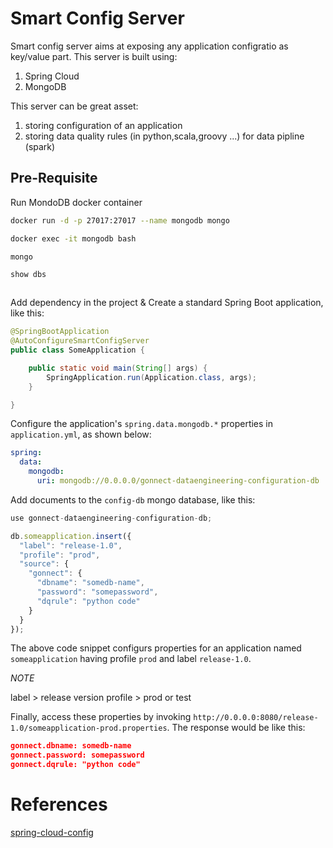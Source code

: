 # Smart Config Server

Smart config server aims at exposing any application configratio as key/value part. This server is built using:
1. Spring Cloud
2. MongoDB

This server can be great asset:
1. storing configuration of an application
2. storing data quality rules (in python,scala,groovy ...) for data pipline (spark)

## Pre-Requisite
Run MondoDB docker container

```bash
docker run -d -p 27017:27017 --name mongodb mongo

docker exec -it mongodb bash

mongo

show dbs



```

Add dependency in the project & Create a standard Spring Boot application, like this:
```java
@SpringBootApplication
@AutoConfigureSmartConfigServer
public class SomeApplication {

    public static void main(String[] args) {
        SpringApplication.run(Application.class, args);
    }

}
```

Configure the application's `spring.data.mongodb.*` properties in `application.yml`, as shown below:
```yaml
spring:
  data:
    mongodb:
      uri: mongodb://0.0.0.0/gonnect-dataengineering-configuration-db
```

Add documents to the `config-db` mongo database, like this:
```javascript
use gonnect-dataengineering-configuration-db;

db.someapplication.insert({
  "label": "release-1.0",
  "profile": "prod",
  "source": {
    "gonnect": {
      "dbname": "somedb-name",
      "password": "somepassword",
      "dqrule": "python code"
    }
  }
});
```
The above code snippet configurs properties for an application named `someapplication` having profile `prod` and label `release-1.0`.

*NOTE*

label > release version
profile > prod or test

  
 
Finally, access these properties by invoking `http://0.0.0.0:8080/release-1.0/someapplication-prod.properties`. The response would be like this:
```json
gonnect.dbname: somedb-name
gonnect.password: somepassword
gonnect.dqrule: "python code"
```

# References
[spring-cloud-config](https://github.com/spring-cloud/spring-cloud-config)
